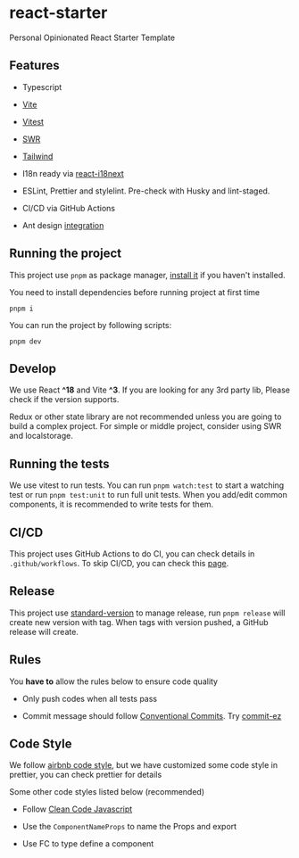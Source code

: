 # react-starter

Personal Opinionated React Starter Template

## Features

- Typescript

- [Vite](https://vitejs.dev/)

- [Vitest](https://vitest.dev/)

- [SWR](https://swr.vercel.app/)

- [Tailwind](https://tailwindcss.com/)

- I18n ready via [react-i18next](https://react.i18next.com/)

- ESLint, Prettier and stylelint. Pre-check with Husky and lint-staged.

- CI/CD via GitHub Actions

- Ant design [integration](https://github.com/wwwenjie/react-starter/tree/antd)

## Running the project

This project use `pnpm` as package manager, [install it](https://pnpm.io/installation) if you haven't installed.

You need to install dependencies before running project at first time

```shell
pnpm i
```

You can run the project by following scripts:

```shell
pnpm dev
```

## Develop

We use React **^18** and Vite **^3**. If you are looking for any 3rd party lib, Please check if the version supports.

Redux or other state library are not recommended unless you are going to build a complex project. For simple or middle
project, consider using SWR and localstorage.

## Running the tests

We use vitest to run tests. You can run `pnpm watch:test` to start a watching test or run `pnpm test:unit` to run full
unit tests. When you add/edit common components, it is recommended to write tests for them.

## CI/CD

This project uses GitHub Actions to do CI, you can check details in `.github/workflows`. To skip CI/CD, you can check
this [page](https://github.blog/changelog/2021-02-08-github-actions-skip-pull-request-and-push-workflows-with-skip-ci/).

## Release

This project use [standard-version](https://github.com/conventional-changelog/standard-version) to manage release,
run `pnpm release` will create new version with tag. When tags with version pushed, a GitHub release will create.

## Rules

You **have to** allow the rules below to ensure code quality

- Only push codes when all tests pass

- Commit message should follow [Conventional Commits](https://www.conventionalcommits.org/en/v1.0.0/).
  Try [commit-ez](https://github.com/wwwenjie/commit-ez)

## Code Style

We follow [airbnb code style](https://github.com/airbnb/javascript), but we have customized some code style in prettier,
you can check prettier for details

Some other code styles listed below (recommended)

- Follow [Clean Code Javascript](https://github.com/wwwenjie/clean-code-javascript)

- Use the `ComponentNameProps` to name the Props and export

- Use FC<Props> to type define a component
